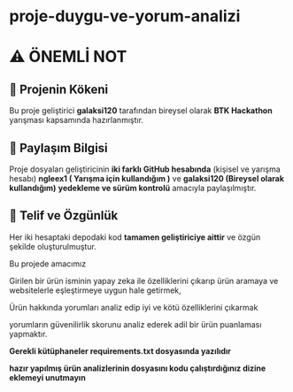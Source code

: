 # proje-duygu-ve-yorum-analizi

# ⚠️ ÖNEMLİ NOT

## 🧩 Projenin Kökeni
Bu proje geliştirici **galaksi120** tarafından bireysel olarak  **BTK Hackathon** yarışması kapsamında hazırlanmıştır.  


## 💾 Paylaşım Bilgisi
Proje dosyaları geliştiricinin **iki farklı GitHub hesabında** (kişisel ve yarışma hesabı)  **ngleex1 ( Yarışma için kullandığım )** ve **galaksi120 (Bireysel olarak kullandığım)** 
**yedekleme ve sürüm kontrolü** amacıyla paylaşılmıştır.  

## 🧠 Telif ve Özgünlük
Her iki  hesaptaki depodaki kod **tamamen geliştiriciye aittir** ve özgün şekilde oluşturulmuştur.


Bu projede amacımız 


Girilen bir ürün isminin  yapay zeka ile özelliklerini çıkarıp ürün aramaya ve websitelerle eşleştirmeye uygun hale getirmek,

Ürün hakkında yorumları analiz edip iyi ve kötü özelliklerini çıkarmak

yorumların güvenilirlik skorunu analiz ederek  adil bir ürün puanlaması yapmaktır.

**Gerekli kütüphaneler requirements.txt dosyasında yazılıdır**


**hazır yapılmış ürün analizlerinin dosyasını kodu çalıştırdığınız dizine eklemeyi unutmayın**
